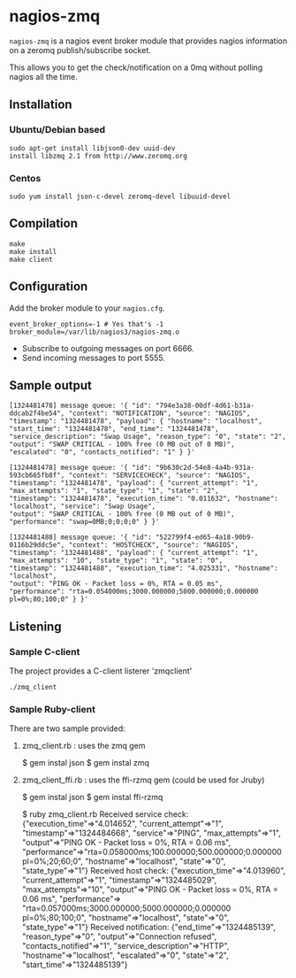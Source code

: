 # nagios-zmq

`nagios-zmq` is a nagios event broker module that provides nagios information on a zeromq publish/subscribe socket.

This allows you to get the check/notification on a 0mq without polling nagios all the time.

## Installation

### Ubuntu/Debian based
    sudo apt-get install libjson0-dev uuid-dev
    install libzmq 2.1 from http://www.zeromq.org

### Centos
    sudo yum install json-c-devel zeromq-devel libuuid-devel

## Compilation
    make
    make install
    make client

## Configuration
Add the broker module to your `nagios.cfg`.

    event_broker_options=-1 # Yes that's -1
    broker_module=/var/lib/nagios3/nagios-zmq.o

* Subscribe to outgoing messages on port 6666.
* Send incoming messages to port 5555.

## Sample output

    [1324481478] message queue: '{ "id": "794e3a38-00df-4d61-b31a-ddcab2f4be54", "context": "NOTIFICATION", "source": "NAGIOS",
    "timestamp": "1324481478", "payload": { "hostname": "localhost", "start_time": "1324481478", "end_time": "1324481478",
    "service_description": "Swap Usage", "reason_type": "0", "state": "2", "output": "SWAP CRITICAL - 100% free (0 MB out of 0 MB)",
    "escalated": "0", "contacts_notified": "1" } }'

    [1324481478] message queue: '{ "id": "9b630c2d-54e8-4a4b-931a-593cb665fb8f", "context": "SERVICECHECK", "source": "NAGIOS",
    "timestamp": "1324481478", "payload": { "current_attempt": "1", "max_attempts": "1", "state_type": "1", "state": "2",
    "timestamp": "1324481478", "execution_time": "0.011632", "hostname": "localhost", "service": "Swap Usage",
    "output": "SWAP CRITICAL - 100% free (0 MB out of 0 MB)", "performance": "swap=0MB;0;0;0;0" } }'

    [1324481488] message queue: '{ "id": "522799f4-ed65-4a18-90b9-0116b29ddc5e", "context": "HOSTCHECK", "source": "NAGIOS",
    "timestamp": "1324481488", "payload": { "current_attempt": "1", "max_attempts": "10", "state_type": "1", "state": "0",
    "timestamp": "1324481488", "execution_time": "4.025331", "hostname": "localhost",
    "output": "PING OK - Packet loss = 0%, RTA = 0.05 ms",
    "performance": "rta=0.054000ms;3000.000000;5000.000000;0.000000 pl=0%;80;100;0" } }'

## Listening
### Sample C-client
The project provides a C-client listerer 'zmqclient'

    ./zmq_client

### Sample Ruby-client
There are two sample provided:

1) zmq_client.rb : uses the zmq gem

    $ gem instal json
    $ gem instal zmq

2) zmq_client_ffi.rb : uses the ffi-rzmq gem (could be used for Jruby)

    $ gem instal json
    $ gem instal ffi-rzmq

    $ ruby zmq_client.rb
    Received service check:
    {"execution_time"=>"4.014652",
     "current_attempt"=>"1",
     "timestamp"=>"1324484668",
     "service"=>"PING",
     "max_attempts"=>"1",
     "output"=>"PING OK - Packet loss = 0%, RTA = 0.06 ms",
     "performance"=>"rta=0.058000ms;100.000000;500.000000;0.000000 pl=0%;20;60;0",
     "hostname"=>"localhost",
     "state"=>"0",
     "state_type"=>"1"}
    Received host check:
    {"execution_time"=>"4.013960",
     "current_attempt"=>"1",
     "timestamp"=>"1324485029",
     "max_attempts"=>"10",
     "output"=>"PING OK - Packet loss = 0%, RTA = 0.06 ms",
     "performance"=>
      "rta=0.057000ms;3000.000000;5000.000000;0.000000 pl=0%;80;100;0",
     "hostname"=>"localhost",
     "state"=>"0",
     "state_type"=>"1"}
    Received notification:
    {"end_time"=>"1324485139",
     "reason_type"=>"0",
     "output"=>"Connection refused",
     "contacts_notified"=>"1",
     "service_description"=>"HTTP",
     "hostname"=>"localhost",
     "escalated"=>"0",
     "state"=>"2",
     "start_time"=>"1324485139"}
